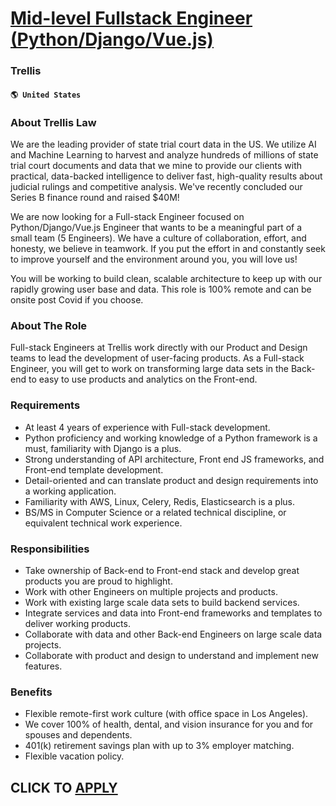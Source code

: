 # [Mid-level Fullstack Engineer (Python/Django/Vue.js)](https://www.remotewlb.com/apply/mid-level-fullstack-engineer-python-django-vue-js)  
### Trellis  
#### `🌎 United States`  

### About Trellis Law

We are the leading provider of state trial court data in the US. We utilize AI and Machine Learning to harvest and analyze hundreds of millions of state trial court documents and data that we mine to provide our clients with practical, data-backed intelligence to deliver fast, high-quality results about judicial rulings and competitive analysis. We've recently concluded our Series B finance round and raised $40M!

We are now looking for a Full-stack Engineer focused on Python/Django/Vue.js Engineer that wants to be a meaningful part of a small team (5 Engineers). We have a culture of collaboration, effort, and honesty, we believe in teamwork. If you put the effort in and constantly seek to improve yourself and the environment around you, you will love us!

You will be working to build clean, scalable architecture to keep up with our rapidly growing user base and data. This role is 100% remote and can be onsite post Covid if you choose.

### About The Role

Full-stack Engineers at Trellis work directly with our Product and Design teams to lead the development of user-facing products. As a Full-stack Engineer, you will get to work on transforming large data sets in the Back-end to easy to use products and analytics on the Front-end.

### Requirements

  * At least 4 years of experience with Full-stack development.
  * Python proficiency and working knowledge of a Python framework is a must, familiarity with Django is a plus.
  * Strong understanding of API architecture, Front end JS frameworks, and Front-end template development.
  * Detail-oriented and can translate product and design requirements into a working application.
  * Familiarity with AWS, Linux, Celery, Redis, Elasticsearch is a plus.
  * BS/MS in Computer Science or a related technical discipline, or equivalent technical work experience.

### Responsibilities

  * Take ownership of Back-end to Front-end stack and develop great products you are proud to highlight.
  * Work with other Engineers on multiple projects and products.
  * Work with existing large scale data sets to build backend services.
  * Integrate services and data into Front-end frameworks and templates to deliver working products.
  * Collaborate with data and other Back-end Engineers on large scale data projects.
  * Collaborate with product and design to understand and implement new features.

### Benefits

  * Flexible remote-first work culture (with office space in Los Angeles).
  * We cover 100% of health, dental, and vision insurance for you and for spouses and dependents. 
  * 401(k) retirement savings plan with up to 3% employer matching.
  * Flexible vacation policy.

  
## CLICK TO [APPLY](https://www.remotewlb.com/apply/mid-level-fullstack-engineer-python-django-vue-js)

